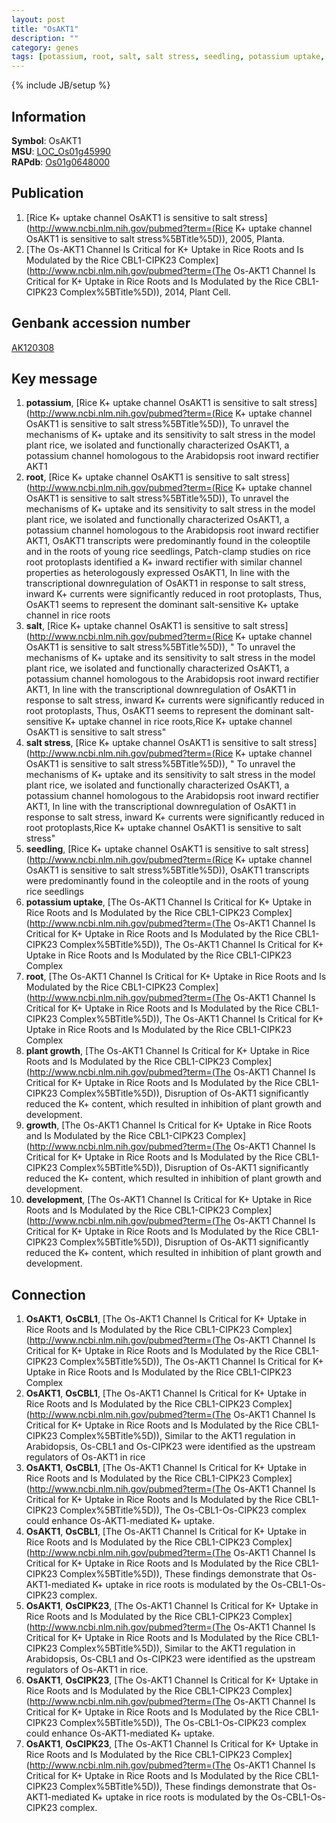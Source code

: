 ```yaml
---
layout: post
title: "OsAKT1"
description: ""
category: genes
tags: [potassium, root, salt, salt stress, seedling, potassium uptake, plant growth, growth, development]
---
```

{% include JB/setup %}

## Information
__Symbol__: OsAKT1  
__MSU__: [LOC_Os01g45990](http://rice.plantbiology.msu.edu/cgi-bin/ORF_infopage.cgi?orf=LOC_Os01g45990)  
__RAPdb__: [Os01g0648000](http://rapdb.dna.affrc.go.jp/viewer/gbrowse_details/irgsp1?name=Os01g0648000)  

## Publication
1. [Rice K+ uptake channel OsAKT1 is sensitive to salt stress](http://www.ncbi.nlm.nih.gov/pubmed?term=(Rice K+ uptake channel OsAKT1 is sensitive to salt stress%5BTitle%5D)), 2005, Planta.
2. [The Os-AKT1 Channel Is Critical for K+ Uptake in Rice Roots and Is Modulated by the Rice CBL1-CIPK23 Complex](http://www.ncbi.nlm.nih.gov/pubmed?term=(The Os-AKT1 Channel Is Critical for K+ Uptake in Rice Roots and Is Modulated by the Rice CBL1-CIPK23 Complex%5BTitle%5D)), 2014, Plant Cell.

## Genbank accession number
[AK120308](http://www.ncbi.nlm.nih.gov/nuccore/AK120308)

## Key message
1. __potassium__, [Rice K+ uptake channel OsAKT1 is sensitive to salt stress](http://www.ncbi.nlm.nih.gov/pubmed?term=(Rice K+ uptake channel OsAKT1 is sensitive to salt stress%5BTitle%5D)),  To unravel the mechanisms of K+ uptake and its sensitivity to salt stress in the model plant rice, we isolated and functionally characterized OsAKT1, a potassium channel homologous to the Arabidopsis root inward rectifier AKT1
2. __root__, [Rice K+ uptake channel OsAKT1 is sensitive to salt stress](http://www.ncbi.nlm.nih.gov/pubmed?term=(Rice K+ uptake channel OsAKT1 is sensitive to salt stress%5BTitle%5D)),  To unravel the mechanisms of K+ uptake and its sensitivity to salt stress in the model plant rice, we isolated and functionally characterized OsAKT1, a potassium channel homologous to the Arabidopsis root inward rectifier AKT1, OsAKT1 transcripts were predominantly found in the coleoptile and in the roots of young rice seedlings, Patch-clamp studies on rice root protoplasts identified a K+ inward rectifier with similar channel properties as heterologously expressed OsAKT1, In line with the transcriptional downregulation of OsAKT1 in response to salt stress, inward K+ currents were significantly reduced in root protoplasts, Thus, OsAKT1 seems to represent the dominant salt-sensitive K+ uptake channel in rice roots
3. __salt__, [Rice K+ uptake channel OsAKT1 is sensitive to salt stress](http://www.ncbi.nlm.nih.gov/pubmed?term=(Rice K+ uptake channel OsAKT1 is sensitive to salt stress%5BTitle%5D)), " To unravel the mechanisms of K+ uptake and its sensitivity to salt stress in the model plant rice, we isolated and functionally characterized OsAKT1, a potassium channel homologous to the Arabidopsis root inward rectifier AKT1, In line with the transcriptional downregulation of OsAKT1 in response to salt stress, inward K+ currents were significantly reduced in root protoplasts, Thus, OsAKT1 seems to represent the dominant salt-sensitive K+ uptake channel in rice roots,Rice K+ uptake channel OsAKT1 is sensitive to salt stress"
4. __salt stress__, [Rice K+ uptake channel OsAKT1 is sensitive to salt stress](http://www.ncbi.nlm.nih.gov/pubmed?term=(Rice K+ uptake channel OsAKT1 is sensitive to salt stress%5BTitle%5D)), " To unravel the mechanisms of K+ uptake and its sensitivity to salt stress in the model plant rice, we isolated and functionally characterized OsAKT1, a potassium channel homologous to the Arabidopsis root inward rectifier AKT1, In line with the transcriptional downregulation of OsAKT1 in response to salt stress, inward K+ currents were significantly reduced in root protoplasts,Rice K+ uptake channel OsAKT1 is sensitive to salt stress"
5. __seedling__, [Rice K+ uptake channel OsAKT1 is sensitive to salt stress](http://www.ncbi.nlm.nih.gov/pubmed?term=(Rice K+ uptake channel OsAKT1 is sensitive to salt stress%5BTitle%5D)),  OsAKT1 transcripts were predominantly found in the coleoptile and in the roots of young rice seedlings
6. __potassium uptake__, [The Os-AKT1 Channel Is Critical for K+ Uptake in Rice Roots and Is Modulated by the Rice CBL1-CIPK23 Complex](http://www.ncbi.nlm.nih.gov/pubmed?term=(The Os-AKT1 Channel Is Critical for K+ Uptake in Rice Roots and Is Modulated by the Rice CBL1-CIPK23 Complex%5BTitle%5D)), The Os-AKT1 Channel Is Critical for K+ Uptake in Rice Roots and Is Modulated by the Rice CBL1-CIPK23 Complex
7. __root__, [The Os-AKT1 Channel Is Critical for K+ Uptake in Rice Roots and Is Modulated by the Rice CBL1-CIPK23 Complex](http://www.ncbi.nlm.nih.gov/pubmed?term=(The Os-AKT1 Channel Is Critical for K+ Uptake in Rice Roots and Is Modulated by the Rice CBL1-CIPK23 Complex%5BTitle%5D)), The Os-AKT1 Channel Is Critical for K+ Uptake in Rice Roots and Is Modulated by the Rice CBL1-CIPK23 Complex
8. __plant growth__, [The Os-AKT1 Channel Is Critical for K+ Uptake in Rice Roots and Is Modulated by the Rice CBL1-CIPK23 Complex](http://www.ncbi.nlm.nih.gov/pubmed?term=(The Os-AKT1 Channel Is Critical for K+ Uptake in Rice Roots and Is Modulated by the Rice CBL1-CIPK23 Complex%5BTitle%5D)), Disruption of Os-AKT1 significantly reduced the K+ content, which resulted in inhibition of plant growth and development.
9. __growth__, [The Os-AKT1 Channel Is Critical for K+ Uptake in Rice Roots and Is Modulated by the Rice CBL1-CIPK23 Complex](http://www.ncbi.nlm.nih.gov/pubmed?term=(The Os-AKT1 Channel Is Critical for K+ Uptake in Rice Roots and Is Modulated by the Rice CBL1-CIPK23 Complex%5BTitle%5D)), Disruption of Os-AKT1 significantly reduced the K+ content, which resulted in inhibition of plant growth and development.
10. __development__, [The Os-AKT1 Channel Is Critical for K+ Uptake in Rice Roots and Is Modulated by the Rice CBL1-CIPK23 Complex](http://www.ncbi.nlm.nih.gov/pubmed?term=(The Os-AKT1 Channel Is Critical for K+ Uptake in Rice Roots and Is Modulated by the Rice CBL1-CIPK23 Complex%5BTitle%5D)), Disruption of Os-AKT1 significantly reduced the K+ content, which resulted in inhibition of plant growth and development.

## Connection
1. __OsAKT1__, __OsCBL1__, [The Os-AKT1 Channel Is Critical for K+ Uptake in Rice Roots and Is Modulated by the Rice CBL1-CIPK23 Complex](http://www.ncbi.nlm.nih.gov/pubmed?term=(The Os-AKT1 Channel Is Critical for K+ Uptake in Rice Roots and Is Modulated by the Rice CBL1-CIPK23 Complex%5BTitle%5D)), The Os-AKT1 Channel Is Critical for K+ Uptake in Rice Roots and Is Modulated by the Rice CBL1-CIPK23 Complex
2. __OsAKT1__, __OsCBL1__, [The Os-AKT1 Channel Is Critical for K+ Uptake in Rice Roots and Is Modulated by the Rice CBL1-CIPK23 Complex](http://www.ncbi.nlm.nih.gov/pubmed?term=(The Os-AKT1 Channel Is Critical for K+ Uptake in Rice Roots and Is Modulated by the Rice CBL1-CIPK23 Complex%5BTitle%5D)), Similar to the AKT1 regulation in Arabidopsis, Os-CBL1 and Os-CIPK23 were identified as the upstream regulators of Os-AKT1 in rice
3. __OsAKT1__, __OsCBL1__, [The Os-AKT1 Channel Is Critical for K+ Uptake in Rice Roots and Is Modulated by the Rice CBL1-CIPK23 Complex](http://www.ncbi.nlm.nih.gov/pubmed?term=(The Os-AKT1 Channel Is Critical for K+ Uptake in Rice Roots and Is Modulated by the Rice CBL1-CIPK23 Complex%5BTitle%5D)), The Os-CBL1-Os-CIPK23 complex could enhance Os-AKT1-mediated K+ uptake.
4. __OsAKT1__, __OsCBL1__, [The Os-AKT1 Channel Is Critical for K+ Uptake in Rice Roots and Is Modulated by the Rice CBL1-CIPK23 Complex](http://www.ncbi.nlm.nih.gov/pubmed?term=(The Os-AKT1 Channel Is Critical for K+ Uptake in Rice Roots and Is Modulated by the Rice CBL1-CIPK23 Complex%5BTitle%5D)), These findings demonstrate that Os-AKT1-mediated K+ uptake in rice roots is modulated by the Os-CBL1-Os-CIPK23 complex.
5. __OsAKT1__, __OsCIPK23__, [The Os-AKT1 Channel Is Critical for K+ Uptake in Rice Roots and Is Modulated by the Rice CBL1-CIPK23 Complex](http://www.ncbi.nlm.nih.gov/pubmed?term=(The Os-AKT1 Channel Is Critical for K+ Uptake in Rice Roots and Is Modulated by the Rice CBL1-CIPK23 Complex%5BTitle%5D)), Similar to the AKT1 regulation in Arabidopsis, Os-CBL1 and Os-CIPK23 were identified as the upstream regulators of Os-AKT1 in rice.
6. __OsAKT1__, __OsCIPK23__, [The Os-AKT1 Channel Is Critical for K+ Uptake in Rice Roots and Is Modulated by the Rice CBL1-CIPK23 Complex](http://www.ncbi.nlm.nih.gov/pubmed?term=(The Os-AKT1 Channel Is Critical for K+ Uptake in Rice Roots and Is Modulated by the Rice CBL1-CIPK23 Complex%5BTitle%5D)), The Os-CBL1-Os-CIPK23 complex could enhance Os-AKT1-mediated K+ uptake.
7. __OsAKT1__, __OsCIPK23__, [The Os-AKT1 Channel Is Critical for K+ Uptake in Rice Roots and Is Modulated by the Rice CBL1-CIPK23 Complex](http://www.ncbi.nlm.nih.gov/pubmed?term=(The Os-AKT1 Channel Is Critical for K+ Uptake in Rice Roots and Is Modulated by the Rice CBL1-CIPK23 Complex%5BTitle%5D)), These findings demonstrate that Os-AKT1-mediated K+ uptake in rice roots is modulated by the Os-CBL1-Os-CIPK23 complex.


